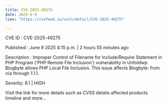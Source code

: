 ```yaml
---
title: CVE-2025-49275
date: 2025-6-9
lien: "https://cvefeed.io/vuln/detail/CVE-2025-49275"

---
```


CVE ID : CVE-2025-49275

Published :  June 9
2025
4:15 p.m. | 2 hours
55 minutes ago

Description : Improper Control of Filename for Include/Require Statement in PHP Program ('PHP Remote File Inclusion') vulnerability in Unfoldwp Blogbyte allows PHP Local File Inclusion. This issue affects Blogbyte: from n/a through 1.1.1.

Severity: 8.1 | HIGH

Visit the link for more details
such as CVSS details
affected products
timeline
and more...
